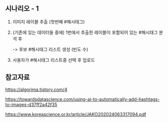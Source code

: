 #

## 시나리오 - 1

1. 이미지 레이블 추출 (첫번째 #해시태그)

2. (기존에 있는 데이터들 중에) 1번에서 추출한 레이블이 포함되어 있는 #해시태그 분석 후

    -> 후보 #해시태그 리스트 생성 (빈도 수)

3. 사용자가 #해시태그 리스트중 선택 후 업로드

 

## 참고자료


https://algorima.tistory.com/4

https://towardsdatascience.com/using-ai-to-automatically-add-hashtags-to-images-d37ff2a42f35

https://www.koreascience.or.kr/article/JAKO202024063317094.pdf
